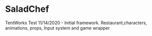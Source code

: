# SaladChef
TentWorks Test
11/14/2020 - Initial framework. Restaurant,characters, animations, props, Input system and game wrapper

